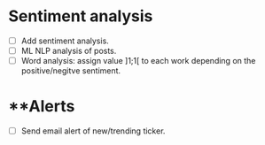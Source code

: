 # **Sentiment analysis**
- [ ] Add sentiment analysis.
- [ ] ML NLP analysis of posts.
- [ ] Word analysis: assign value \]1;1\[ to each work depending on the positive/negitve sentiment.
# **Alerts
- [ ] Send email alert of new/trending ticker.
